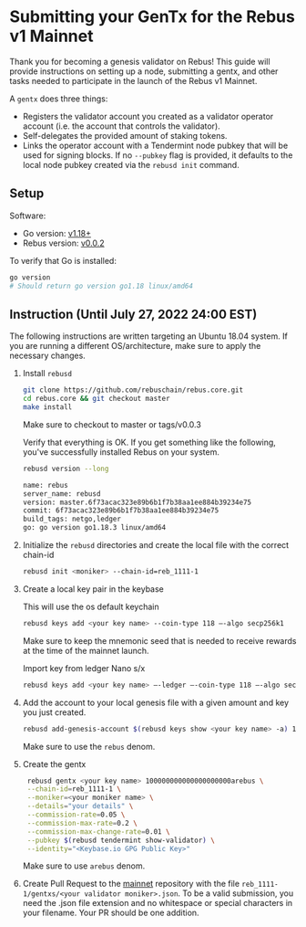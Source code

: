 # Submitting your GenTx for the Rebus v1 Mainnet

Thank you for becoming a genesis validator on Rebus! This guide will provide instructions on setting up a node, submitting a gentx, and other tasks needed to participate in the launch of the Rebus v1 Mainnet.

A `gentx` does three things:

- Registers the validator account you created as a validator operator account (i.e. the account that controls the validator).
- Self-delegates the provided amount of staking tokens.
- Links the operator account with a Tendermint node pubkey that will be used for signing blocks. If no `--pubkey` flag is provided, it defaults to the local node pubkey created via the `rebusd init` command.

## Setup

Software:

- Go version: [v1.18+](https://golang.org/dl/)
- Rebus version: [v0.0.2](https://github.com/rebuschain/rebus.core/tree/v0.0.2)

To verify that Go is installed:

```sh
go version
# Should return go version go1.18 linux/amd64
```

## Instruction (Until July 27, 2022 24:00 EST)

The following instructions are written targeting an Ubuntu 18.04 system. If you are running a different OS/architecture, make sure to apply the necessary changes.

1. Install `rebusd`

    ```bash
    git clone https://github.com/rebuschain/rebus.core.git 
    cd rebus.core && git checkout master
    make install
    ```

    Make sure to checkout to master or tags/v0.0.3

    Verify that everything is OK. If you get something like the following, you've successfully installed Rebus on your system.

    ```sh
    rebusd version --long
    
    name: rebus
    server_name: rebusd
    version: master.6f73acac323e89b6b1f7b38aa1ee884b39234e75
    commit: 6f73acac323e89b6b1f7b38aa1ee884b39234e75
    build_tags: netgo,ledger
    go: go version go1.18.3 linux/amd64
    ```

2. Initialize the `rebusd` directories and create the local file with the correct chain-id

    ```bash
    rebusd init <moniker> --chain-id=reb_1111-1
    ```

3. Create a local key pair in the keybase

    This will use the os default keychain

    ```bash
    rebusd keys add <your key name> --coin-type 118 —-algo secp256k1
    ```

    Make sure to keep the mnemonic seed that is needed to receive rewards at the time of the mainnet launch.

    Import key from ledger Nano s/x

    ```bash
    rebusd keys add <your key name> –-ledger —-coin-type 118 —-algo secp256k1
    ```

4. Add the account to your local genesis file with a given amount and key you just created.

    ```bash
    rebusd add-genesis-account $(rebusd keys show <your key name> -a) 100rebus
    ```

    Make sure to use the `rebus` denom.

5. Create the gentx

   ```bash
    rebusd gentx <your key name> 100000000000000000000arebus \
    --chain-id=reb_1111-1 \
    --moniker=<your moniker name> \
    --details="your details" \
    --commission-rate=0.05 \
    --commission-max-rate=0.2 \
    --commission-max-change-rate=0.01 \
    --pubkey $(rebusd tendermint show-validator) \
    --identity="<Keybase.io GPG Public Key>"
    ```

    Make sure to use `arebus` denom.

6. Create Pull Request to the [mainnet](https://github.com/rebuschain/rebus.mainnet) repository with the file `reb_1111-1/gentxs/<your validator moniker>.json`. To be a valid submission, you need the .json file extension and no whitespace or special characters in your filename. Your PR should be one addition.
